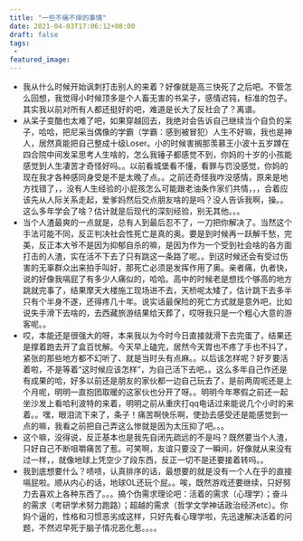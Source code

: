 ```yaml
---
title: "一些不痛不痒的事情"
date: 2021-04-03T17:06:12+08:00
draft: false
tags:
 - 
featured_image:
---
```

- 我从什么时候开始讽刺打击别人的来着？好像就是高三快死了之后吧。不管怎么回想，我觉得小时候顶多是个人畜无害的书呆子，感情迟钝，标准的包子。其实我以前对所有人都还挺好的吧，难道是长大了反社会了？离谱。
- 从呆子变酷也太难了吧，如果穿越回去，我绝对会告诉自己继续当个自负的呆子，哈哈，把尼采当偶像的学霸（学霸：感到被冒犯）人生不好嘛，我也是神人，居然真能把自己整成十级Loser。小的时候害搁那羡慕王小波十五岁蹲在四合院中间发呆思考人生啥的，怎么我锤子都感觉不到，你妈的十岁的小孩能感觉到人生凄苦才奇怪好吗。。以前看城堡看不懂，看罪与罚没感觉，你妈的现在我才各种感同身受是不是太晚了点。。之前还奇怪我咋没感情，原来是地方找错了，，没有人生经验的小屁孩怎么可能跟老油条作家们共情，，，合着应该先从人际关系走起，爱爹妈然后交点朋友啥的是吗？没人告诉我啊，操。。这么多年学会了啥？估计就是后现代的深刻经验，别无其他。。。
- 当个人渣最爽的一点就是，总有人到最后忍不了，一刀把你解决了。当然这个手法可能不同，反正判决社会性死亡是真的奥。要是到时候再一跃解千愁，完美，反正本大爷不是因为抑郁自杀的嘛，是因为作为一个受到社会啥的各方面打击的人渣，实在活不下去了只有跳这一条路了呢。。到这时候还会有受过伤害的无辜群众出来拍手叫好，那死亡必须是发挥作用了奥。亲者痛，仇者快，说的好像我嗝屁了有多少人痛似的，哈哈。高中的时候老是想找个够高的地方跳就完事了，结果摩天大楼施工现场进不去，天桥呢太矮了，估计跳下去多半只有个半身不遂，还得疼几十年。说实话最保险的死亡方式就是意外吧，比如说失手滑下去啥的，去西藏旅游结果给天葬了，哎呀我只是一个粗心大意的游客呢。。
- 哎，本能还是很强大的呀，本来我以为今时今日直接就滑下去完蛋了，结果还是撑着跑去开了盒百忧解。今天早上磕完，居然今天胃也不疼了手也不抖了，紧张的那些地方都不幻听了、就是当时头有点麻。。以后该怎样呢？好歹要活着啦，不是等着“这时候应该怎样”，为自己活下去吧。。这么多年自己作还是有成果的哈，好多以前还是朋友的家伙都一边自己玩去了，是前两周呢还是上个月呢，明明一直抱团取暖的这家伙也分开了呀。。明明今年寒假之前还一起坐沙发上看哈利波特的来着，明明之前从重庆打qq电话过来能说几个小时的来着。。嘿，眼泪流下来了，条子！痛苦啊快乐啊，使劲去感受还是能感觉到一点的嘛，我看之前把自己弄这么惨就是因为太压抑了吧。。。
- 这个嘛，没得说，反正基本也是我先自闭先疏远的不是吗？既然要当个人渣，只好自己不断咀嚼痛苦了惹。可笑啊，友谊只要没了一瞬间，好像就从来没有过一样，，就像地球上凭空少了段东西，反正一切不是还要接着转吗。。
- 我到底想要什么？啧啧，认真排序的话，最想要的就是没有一个人在乎的直接嗝屁啦。顺从内心的话，地球OL还玩个屁。。唉，既然游戏还要继续，只好努力去喜欢上各种东西了。。。搞个伪需求理论吧：活着的需求（心理学）；奋斗的需求（考研学术努力跑路）；超越的需求（哲学文学神话政治经济etc）。你妈个逼的，性格和习惯恶劣成这样，只好先看心理学啦，先迅速解决活着的问题，不然迟早死于脑子情况恶化惹。。。。